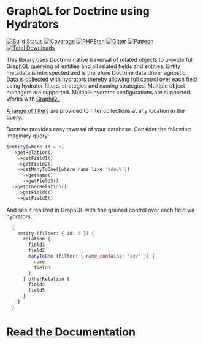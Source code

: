 GraphQL for Doctrine using Hydrators
====================================

[![Build Status](https://travis-ci.org/API-Skeletons/doctrine-graphql.svg)](https://travis-ci.org/API-Skeletons/doctrine-graphql)
[![Coverage](https://coveralls.io/repos/github/API-Skeletons/doctrine-graphql/badge.svg?branch=master&124)](https://coveralls.io/repos/github/API-Skeletons/doctrine-graphql/badge.svg?branch=master&124)
[![PHPStan](https://img.shields.io/badge/PHPStan-enabled-brightgreen.svg?style=flat)](https://github.com/phpstan/phpstan)
[![Gitter](https://badges.gitter.im/api-skeletons/open-source.svg)](https://gitter.im/api-skeletons/open-source)
[![Patreon](https://img.shields.io/badge/patreon-donate-yellow.svg)](https://www.patreon.com/apiskeletons)
[![Total Downloads](https://poser.pugx.org/api-skeletons/doctrine-graphql/downloads)](https://packagist.org/packages/api-skeletons/doctrine-graphql)

This library uses Doctrine native traversal of related objects to provide full GraphQL
querying of entities and all related fields and entities.
Entity metadata is introspected and is therefore Doctrine data driver agnostic.
Data is collected with hydrators thereby
allowing full control over each field using hydrator filters, strategies and naming strategies.
Multiple object managers are supported. Multiple hydrator configurations are supported.
Works with [GraphiQL](https://github.com/graphql/graphiql).

[A range of filters](http://graphql.apiskeletons.com/en/latest/queries.html)
are provided to filter collections at any location in the query.

Doctrine provides easy taversal of your database.  Consider the following imaginary query:
```php
$entity[where id = 5]
  ->getRelation()
    ->getField1()
    ->getField2()
    ->getManyToOne([where name like '%dev%'])
      ->getName()
      ->getField3()
  ->getOtherRelation()
    ->getField4()
    ->getField5()
```

And see it realized in GraphQL with fine grained control over each field via hydrators:

```js
  { 
    entity (filter: { id: 5 }) { 
      relation { 
        field1 
        field2 
        manyToOne (filter: { name_contains: 'dev' }) { 
          name 
          field3 
        } 
      } otherRelation { 
        field4 
        field5 
      } 
    } 
  }
```


[Read the Documentation](http://graphql.apiskeletons.com)
==========================================================

